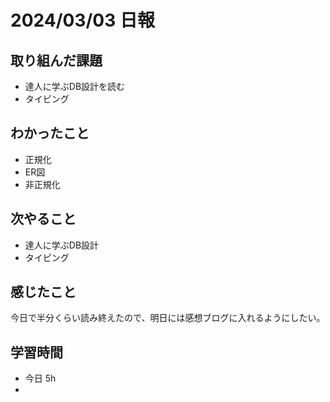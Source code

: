 # 2024/03/03 日報

## 取り組んだ課題
- 達人に学ぶDB設計を読む
- タイピング

## わかったこと
- 正規化
- ER図
- 非正規化

## 次やること
- 達人に学ぶDB設計
- タイピング

## 感じたこと
今日で半分くらい読み終えたので、明日には感想ブログに入れるようにしたい。

## 学習時間
- 今日 5h
- 
